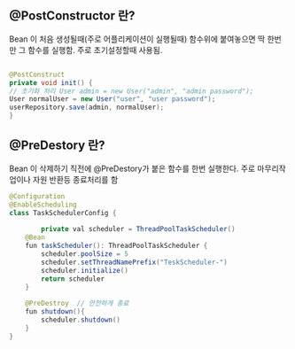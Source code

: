 
## @PostConstructor 란?

Bean 이 처음 생성될때(주로 어플리케이션이 실행될때) 함수위에 붙여놓으면 딱 한번만 그 함수를 실행함. 
주로 초기설정할때 사용됨.
```java

@PostConstruct 
private void init() { 
// 초기화 처리 User admin = new User("admin", "admin password"); 
User normalUser = new User("user", "user password"); 
userRepository.save(admin, normalUser);
}
```



## @PreDestory 란?

Bean 이 삭제하기 직전에 @PreDestory가 붙은 함수를 한번 실행한다.
주로 마무리작업이나 자원 반환등 종료처리를 함
```java
@Configuration  
@EnableScheduling  
class TaskSchedulerConfig {  
  
        private val scheduler = ThreadPoolTaskScheduler()  
    @Bean  
    fun taskScheduler(): ThreadPoolTaskScheduler {  
        scheduler.poolSize = 5  
        scheduler.setThreadNamePrefix("TeskScheduler-")  
        scheduler.initialize()  
        return scheduler  
    }  
  
    @PreDestroy  // 안전하게 종료
    fun shutdown(){  
        scheduler.shutdown()  
    }  
}

```



